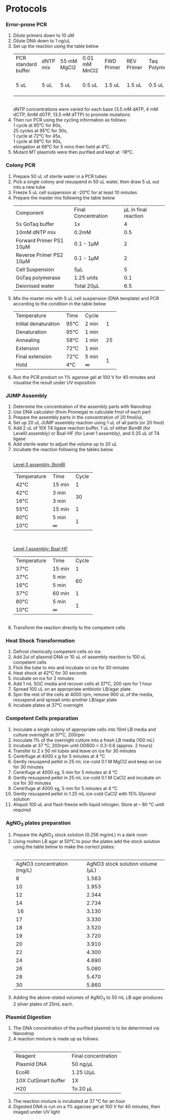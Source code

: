 # Protocols

### Error-prone PCR

<ol>

<li> Dilute primers down to 10 uM </li>
<li> Dilute DNA down to 1 ng/uL </li>
<li> Set up the reaction using the table below 
<br>
<table>
    <tr>
        <td>PCR standard buffer&nbsp;</td>
        <td>dNTP mix&nbsp;</td>
        <td>55 mM MgCl2&nbsp;</td>
        <td>0.01 mM MnCl2&nbsp;</td>
        <td>FWD Primer&nbsp;</td>
        <td>REV Primer&nbsp;</td>
        <td>Taq Polymerase&nbsp;</td>
        <td>Plasmid DNA&nbsp;</td>
        <td>H2O&nbsp;</td>
        <td>Total&nbsp;</td>
    </tr>
    <tr>
        <td>5 uL&nbsp;</td>
        <td>5 uL&nbsp;</td>
        <td>5 uL&nbsp;</td>
        <td>0.5 uL&nbsp;</td>
        <td>1.5 uL&nbsp;</td>
        <td>1.5 uL&nbsp;</td>
        <td>0.5 uL&nbsp;</td>
        <td>~ 5 ng&nbsp;&nbsp;</td>
        <td>to 50 uL&nbsp;</td>
        <td>50 uL&nbsp;</td>
    </tr>
</table>
  <br>
dNTP concentrations were varied for each base (3.5 mM dATP, 4 mM dCTP, 6mM dGTP, 13.5 mM dTTP) to promote mutations 

<li> Then run PCR using the cycling information as follows: 
<br>
1 cycle at 95°C for 60s,
<br>
25 cycles at 95°C for 30s, 
<br>
1 cycle at 72°C for 45s, 
<br>
1 cycle at 68°C for 90s,  
<br>
elongation at 68°C for 5 mins then held at 4°C.  
</li>
<li> Mutant MT plasmids were then purified and kept at -18°C. </li>
</ol>

### Colony PCR

<ol>
<li> Prepare 50 uL of sterile water in a PCR tubes </li>
<li> Pick a single colony and resuspend in 50 uL water, then draw 5 uL out into a new tube </li>
<li> Freeze 5 uL cell suspension at -20°C for at least 10 minutes </li>
<li> Prepare the master mix following the table below 
<br>
<table>
    <tr>
        <td>Component&nbsp;&nbsp;</td>
        <td>Final Concentration&nbsp;&nbsp;</td>
        <td>µL in final reaction&nbsp;&nbsp;</td>
    </tr>
    <tr>
        <td>5x GoTaq buffer&nbsp;&nbsp;</td>
        <td>1x&nbsp;</td>
        <td>4&nbsp;</td>
    </tr>
    <tr>
        <td>10mM dNTP mix&nbsp;</td>
        <td>0.2mM&nbsp;</td>
        <td>0.5&nbsp;</td>
    </tr>
    <tr>
        <td>Forward Primer PS1 10µM&nbsp;</td>
        <td>0.1 - 1µM&nbsp;</td>
        <td>2&nbsp;</td>
    </tr>
    <tr>
        <td>Reverse Primer PS2 10µM&nbsp;</td>
        <td>0.1 - 1µM&nbsp;</td>
        <td>2&nbsp;</td>
    </tr>
    <tr>
        <td>Cell Suspension&nbsp;&nbsp;</td>
        <td>5µL&nbsp;</td>
        <td>5&nbsp;</td>
    </tr>
    <tr>
        <td>GoTaq polymerase&nbsp;&nbsp;</td>
        <td>1.25 units&nbsp;</td>
        <td>0.1&nbsp;</td>
    </tr>
    <tr>
        <td>Deionised water&nbsp;&nbsp;</td>
        <td>Total 20µL&nbsp;</td>
        <td>6.5</td>
    </tr>
</table>
  </li>
<li> Mix the master mix with 5 uL cell suspension (DNA template) and PCR according to the condition in the table below 
<br>
<table>
    <tr>
        <td>Temperature&nbsp;</td>
        <td>Time&nbsp;</td>
        <td>Cycle&nbsp;</td>
        <td></td>
    </tr>
    <tr>
        <td>Initial denaturation&nbsp;</td>
        <td>95°C&nbsp;</td>
        <td>2 min&nbsp;</td>
        <td>1&nbsp;</td>
    </tr>
    <tr>
        <td>Denaturation&nbsp;</td>
        <td>95°C&nbsp;</td>
        <td>1 min&nbsp;</td>
        <td rowspan="3">25&nbsp;</td>
    </tr>
    <tr>
        <td>Annealing&nbsp;</td>
        <td>58°C&nbsp;</td>
        <td>1 min&nbsp;</td>
    </tr>
    <tr>
        <td>Extension&nbsp;</td>
        <td>72°C&nbsp;</td>
        <td>1 min&nbsp;&nbsp;</td>
    </tr>
    <tr>
        <td>Final extension&nbsp;</td>
        <td>72°C&nbsp;</td>
        <td>5 min&nbsp;</td>
        <td rowspan="2">1&nbsp;</td>
    </tr>
    <tr>
        <td>Hold&nbsp;</td>
        <td>4°C&nbsp;</td>
        <td>∞</td>
    </tr>
</table>
  </li>
<li>Run the PCR product on 1% agarose gel at 100 V for 40 minutes and visualise the result under UV exposition</li>
</ol>

### JUMP Assembly
<ol>
<li>Determine the concentration of the assembly parts with Nanodrop</li>
<li>Use DNA calculator (from Promega) to calculate fmol of each part</li>
<li>Prepare the assembly parts in the concentration of 20 fmol/uL </li>
<li>Set up 20 uL JUMP assembly reaction using 1 uL of all parts (or 20 fmol)</li>
<li>Add 2 uL of 10X T4 ligase reaction buffer, 1 uL of either BsmBI (for Level0 assembly) or BsaI-HF (for Level 1 assembly), and 0.25 uL of T4 ligase </li>
<li>Add sterile water to adjust the volume up to 20 uL </li>
<li>Incubate the reaction following the tables below <br><br>

<u>Level 0 assembly: BsmBI</u><br>
<table>
    <tr>
        <td>Temperature&nbsp;</td>
        <td>Time&nbsp;</td>
        <td>Cycle&nbsp;</td>
    </tr>
    <tr>
        <td>42°C&nbsp;</td>
        <td>15 min&nbsp;</td>
        <td>1&nbsp;</td>
    </tr>
    <tr>
        <td>42°C&nbsp;</td>
        <td>3 min&nbsp;</td>
        <td rowspan="2">30&nbsp;</td>
    </tr>
    <tr>
        <td>16°C&nbsp;</td>
        <td>3 min&nbsp;</td>
    </tr>
    <tr>
        <td>55°C&nbsp;</td>
        <td>15 min&nbsp;</td>
        <td>1&nbsp;</td>
    </tr>
    <tr>
        <td>80°C&nbsp;</td>
        <td>5 min&nbsp;</td>
        <td rowspan="2">1&nbsp;</td>
    </tr>
    <tr>
        <td>10°C&nbsp;</td>
        <td>∞</td>
    </tr>
</table><br><br>
<u>Level 1 assembly: BsaI-HF</u><br>
<table>
    <tr>
        <td>Temperature&nbsp;</td>
        <td>Time&nbsp;</td>
        <td>Cycle&nbsp;</td>
    </tr>
    <tr>
        <td>37°C&nbsp;</td>
        <td>15 min&nbsp;</td>
        <td>1&nbsp;</td>
    </tr>
    <tr>
        <td>37°C&nbsp;</td>
        <td>5 min&nbsp;</td>
        <td rowspan="2">60&nbsp;</td>
    </tr>
    <tr>
        <td>16°C&nbsp;</td>
        <td>5 min&nbsp;</td>
    </tr>
    <tr>
        <td>37°C&nbsp;</td>
        <td>60 min&nbsp;</td>
        <td>1&nbsp;</td>
    </tr>
    <tr>
        <td>80°C&nbsp;</td>
        <td>5 min&nbsp;</td>
        <td rowspan="2">1&nbsp;</td>
    </tr>
    <tr>
        <td>10°C&nbsp;</td>
        <td>∞</td>
    </tr>
</table><br>

</li>
<li>Transform the reaction directly to the competent cells </li>
</ol>

### Heat Shock Transformation

1. Defrost chemically competent cells on ice. 
2. Add 2ul of plasmid DNA or 10 uL of assembly reaction to 100 uL competent cells 
3. Flick the tube to mix and incubate on ice for 30 minutes 
4. Heat shock at 42°C for 30 seconds 
5. Incubate on ice for 2 minutes 
6. Add 1 mL SOC media and recover cells at 37°C, 200 rpm for 1 hour 
8. Spread 100 uL on an appropriate antibiotic LB/agar plate 
7. Spin the rest of the cells at 4000 rpm, remove 900 uL of the media, resuspend and spread onto another LB/agar plate 
9. Incubate plates at 37°C overnight 

### Competent Cells preparation

1. Inoculate a single colony of appropriate cells into 10ml LB media and culture overnight at 37°C, 200rpm 
2. Inoculate 1% of the overnight culture into a fresh LB media (100 mL) 
3. Incubate at 37 °C, 200rpm until OD600 = 0.3-0.6 (approx. 2 hours) 
4. Transfer to 2 x 50 ml tubes and leave on ice for 30 minutes
5. Centrifuge at 4000 x g for 5 minutes at 4 °C 
6. Gently resuspend pellet in 25 mL ice-cold 0.1 M MgCl2 and keep on ice for 30 minutes
7. Centrifuge at 4000 xg, 5 min for 5 minutes at 4 °C 
8. Gently resuspend pellet in 25 mL ice-cold 0.1 M CaCl2 and incubate on ice for 30 minutes 
9. Centrifuge at 4000 xg, 5 min for 5 minutes at 4 °C 
1. Gently resuspend pellet in 1.25 mL ice-cold CaCl2 with 15% Glycerol solution 
1. Aliquot 100 uL and flash freeze with liquid nitrogen. Store at – 80 °C until required 

### AgNO<sub>3</sub> plates preparation

<ol>
<li>Prepare the AgNO<sub>3</sub> stock solution (0.256 mg/mL) in a dark room </li>
<li>Using molten LB agar at 50°C to pour the plates add the stock solution using the table below to make the correct plates: <br><br> <table>
    <tr>
        <td>AgNO3 concentration (mg/L)&nbsp;</td>
        <td>AgNO3 stock solution volume (μL)&nbsp;&nbsp;</td>
    </tr>
    <tr>
        <td>8&nbsp;</td>
        <td>1.563&nbsp;</td>
    </tr>
    <tr>
        <td>10&nbsp;</td>
        <td>1.953&nbsp;</td>
    </tr>
    <tr>
        <td>12&nbsp;</td>
        <td>2.344&nbsp;</td>
    </tr>
    <tr>
        <td>14&nbsp;</td>
        <td>2.734&nbsp;&nbsp;</td>
    </tr>
    <tr>
        <td>&nbsp;16&nbsp;&nbsp;</td>
        <td>3.130&nbsp;&nbsp;</td>
    </tr>
    <tr>
        <td>17&nbsp;&nbsp;</td>
        <td>3.330&nbsp;&nbsp;</td>
    </tr>
    <tr>
        <td>18&nbsp;&nbsp;</td>
        <td>3.520&nbsp;&nbsp;</td>
    </tr>
    <tr>
        <td>19&nbsp;&nbsp;</td>
        <td>3.720&nbsp;&nbsp;</td>
    </tr>
    <tr>
        <td>20&nbsp;&nbsp;</td>
        <td>3.910&nbsp;&nbsp;</td>
    </tr>
    <tr>
        <td>22&nbsp;&nbsp;</td>
        <td>4.300&nbsp;&nbsp;</td>
    </tr>
    <tr>
        <td>24&nbsp;&nbsp;</td>
        <td>4.690&nbsp;&nbsp;</td>
    </tr>
    <tr>
        <td>26&nbsp;&nbsp;</td>
        <td>5.080&nbsp;&nbsp;</td>
    </tr>
    <tr>
        <td>28&nbsp;&nbsp;</td>
        <td>5.470&nbsp;&nbsp;</td>
    </tr>
    <tr>
        <td>30&nbsp;&nbsp;</td>
        <td>5.860</td>
    </tr>
</table></li>
<li>Adding the above-stated volumes of AgNO<sub>3</sub> to 50 mL LB agar produces 2 silver plates of 25mL each.  
</ol>

### Plasmid Digestion

<ol>
<li>The DNA concentration of the purified plasmid is to be determined via Nanodrop </li>
<li>A reaction mixture is made up as follows: <br><br> <table>
    <tr>
        <td>Reagent&nbsp;</td>
        <td>Final concentration&nbsp;</td>
    </tr>
    <tr>
        <td>Plasmid DNA&nbsp;</td>
        <td>50 ng/µL&nbsp;</td>
    </tr>
    <tr>
        <td>EcoRI&nbsp;</td>
        <td>1.25 U/µL&nbsp;</td>
    </tr>
    <tr>
        <td>10X CutSmart buffer&nbsp;</td>
        <td>1X&nbsp;</td>
    </tr>
    <tr>
        <td>H20&nbsp;</td>
        <td>To 20 µL</td>
    </tr>
</table>
<li>The reaction mixture is incubated at 37 °C for an hour </li>
<li>Digested DNA is run on a 1% agarose gel at 100 V for 40 minutes, then imaged under UV light </li>
